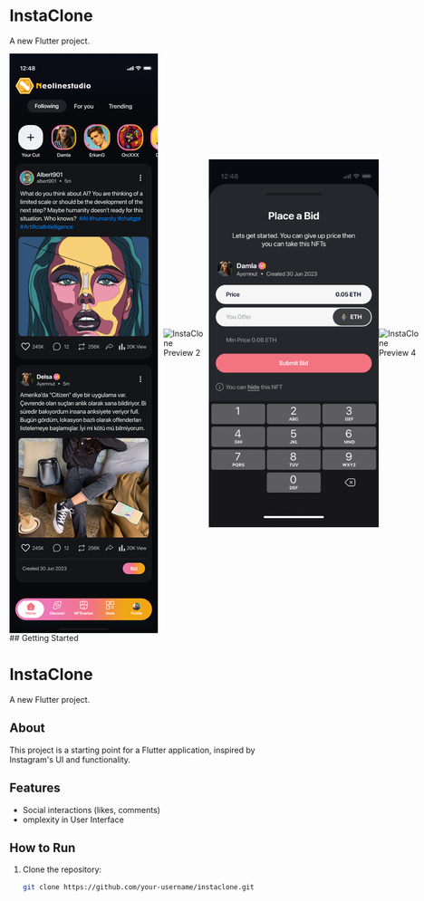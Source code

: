 # InstaClone

A new Flutter project.


<div style="display: flex; justify-content: space-around; align-items: center;">
  <img src="./assets/img/posts/1.png" alt="InstaClone Preview 1" width="300" style="margin-right: 10px;"/>
  <img src="./assets/img/posts/‌Bid.png" alt="InstaClone Preview 2" width="300" style="margin-right: 10px;"/>
  <img src="./assets/img/posts/Bid - Amount.png" alt="InstaClone Preview 3" width="300"/>
  <img src="./assets/img/posts/Bid - Success" alt="InstaClone Preview 4" width="300"/>
</div>
## Getting Started

# InstaClone

A new Flutter project.



## About

This project is a starting point for a Flutter application, inspired by Instagram's UI and functionality.

## Features

- Social interactions (likes, comments)
- omplexity in User Interface

## How to Run

1. Clone the repository:
   ```bash
   git clone https://github.com/your-username/instaclone.git

